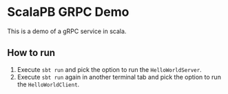 # ScalaPB GRPC Demo

This is a demo of a gRPC service in scala.

## How to run
1. Execute `sbt run` and pick the option to run the `HelloWorldServer`.
2. Execute `sbt run` again in another terminal tab and pick the option to run the `HelloWorldClient`.
